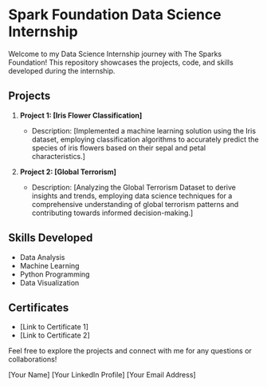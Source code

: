 # Spark Foundation Data Science Internship

Welcome to my Data Science Internship journey with The Sparks Foundation! This repository showcases the projects, code, and skills developed during the internship.

## Projects

1. **Project 1: [Iris Flower Classification]**
   - Description: [Implemented a machine learning solution using the Iris dataset, employing classification algorithms to accurately predict the species of iris flowers based on their sepal and petal characteristics.]

2. **Project 2: [Global Terrorism]**
   - Description: [Analyzing the Global Terrorism Dataset to derive insights and trends, employing data science techniques for a comprehensive understanding of global terrorism patterns and contributing towards informed decision-making.]

## Skills Developed

- Data Analysis
- Machine Learning
- Python Programming
- Data Visualization

## Certificates

- [Link to Certificate 1]
- [Link to Certificate 2]

Feel free to explore the projects and connect with me for any questions or collaborations!

[Your Name]
[Your LinkedIn Profile]
[Your Email Address]
